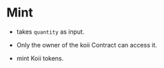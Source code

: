 # Mint

- takes `quantity` as input.

- Only the owner of the koii Contract can access it.

- mint Koii tokens.
